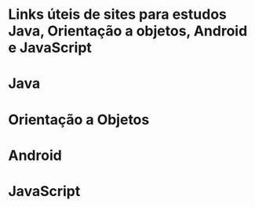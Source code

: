 Links úteis de sites para estudos Java, Orientação a objetos, Android e JavaScript
=====

Java
=====




Orientação a Objetos
=====




Android
=====




JavaScript
=====
